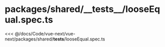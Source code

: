 # packages/shared/\_\_tests\_\_/looseEqual.spec.ts

<<< @/docs/Code/vue-next/vue-next/packages/shared/__tests__/looseEqual.spec.ts
